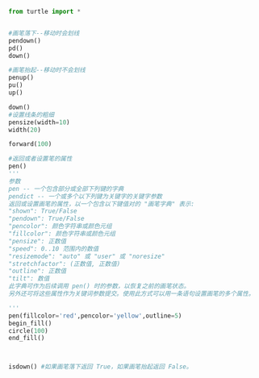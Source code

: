 
<BlogInfo id="162" title="6.画笔的控制" author="白日梦想猿" pv=0 read_times=0 pre_cost_time=0分34秒 category="turtle学习" tag_list="['turtle学习']" create_time="2021.07.18 16:24:34" update_time="2021.07.18 16:32:54" />

```python
from turtle import *


#画笔落下--移动时会划线
pendown()
pd()
down()

#画笔抬起--移动时不会划线
penup()
pu()
up()

down()
#设置线条的粗细
pensize(width=10)
width(20)

forward(100)

#返回或者设置笔的属性
pen()
'''
参数
pen -- 一个包含部分或全部下列键的字典
pendict -- 一个或多个以下列键为关键字的关键字参数
返回或设置画笔的属性，以一个包含以下键值对的 "画笔字典" 表示:
"shown": True/False
"pendown": True/False
"pencolor": 颜色字符串或颜色元组
"fillcolor": 颜色字符串或颜色元组
"pensize": 正数值
"speed": 0..10 范围内的数值
"resizemode": "auto" 或 "user" 或 "noresize"
"stretchfactor": (正数值, 正数值)
"outline": 正数值
"tilt": 数值
此字典可作为后续调用 pen() 时的参数，以恢复之前的画笔状态。
另外还可将这些属性作为关键词参数提交。使用此方式可以用一条语句设置画笔的多个属性。

'''
pen(fillcolor='red',pencolor='yellow',outline=5)
begin_fill()
circle(100)
end_fill()



isdown() #如果画笔落下返回 True，如果画笔抬起返回 False。


```
